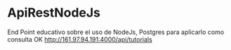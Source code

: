 # ApiRestNodeJs
End Point educativo sobre el uso de NodeJs, Postgres para aplicarlo como consulta OK
http://161.97.94.191:4000/api/tutorials
